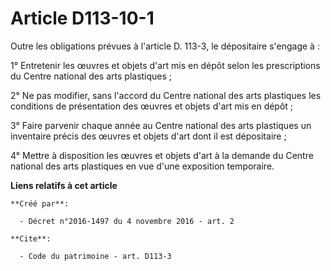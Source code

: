 # Article D113-10-1

Outre les obligations prévues à l'article D. 113-3, le dépositaire s'engage à : 

1° Entretenir les œuvres et objets d'art mis en dépôt selon les prescriptions du Centre national des arts plastiques ; 

2° Ne pas modifier, sans l'accord du Centre national des arts plastiques les conditions de présentation des œuvres et objets
d'art mis en dépôt ; 

3° Faire parvenir chaque année au Centre national des arts plastiques un inventaire précis des œuvres et objets d'art dont il
est dépositaire ; 

4° Mettre à disposition les œuvres et objets d'art à la demande du Centre national des arts plastiques en vue d'une
exposition temporaire.

**Liens relatifs à cet article**

	**Créé par**:

	  - Décret n°2016-1497 du 4 novembre 2016 - art. 2

	**Cite**:

	  - Code du patrimoine - art. D113-3
